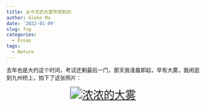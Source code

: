 ```yaml
---
title: 从今天的大雾所想到的
author: Gleko Ma
date: '2022-01-09'
slug: fog
categories:
  - Essay
tags:
  - Nature
---
```


去年也是大约这个时间，考试还剩最后一门，那天我凌晨即起，早有大雾，我闲逛到九州桥上，拍下了这张照片：

<center>
<a href="image/fog.jpg">
  <img src="image/fog.jpg" style="zoom: 200%;" align="middle" alt="浓浓的大雾" />
</a>
</center>